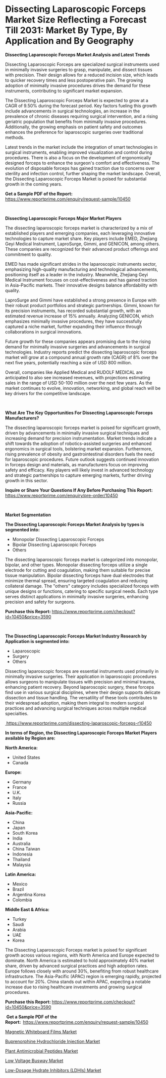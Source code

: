 <p><h1>Dissecting Laparoscopic Forceps Market Size Reflecting a Forecast Till 2031: Market By Type, By Application and By Geography</h1></p><p><strong>Dissecting Laparoscopic Forceps Market Analysis and Latest Trends</strong></p>
<p><p>Dissecting Laparoscopic Forceps are specialized surgical instruments used in minimally invasive surgeries to grasp, manipulate, and dissect tissues with precision. Their design allows for a reduced incision size, which leads to quicker recovery times and less postoperative pain. The growing adoption of minimally invasive procedures drives the demand for these instruments, contributing to significant market expansion.</p><p>The Dissecting Laparoscopic Forceps Market is expected to grow at a CAGR of 9.50% during the forecast period. Key factors fueling this growth include advancements in surgical technologies, an increase in the prevalence of chronic diseases requiring surgical intervention, and a rising geriatric population that benefits from minimally invasive procedures. Additionally, the growing emphasis on patient safety and outcomes enhances the preference for laparoscopic surgeries over traditional methods.</p><p>Latest trends in the market include the integration of smart technologies in surgical instruments, enabling improved visualization and control during procedures. There is also a focus on the development of ergonomically designed forceps to enhance the surgeon's comfort and effectiveness. The evolution of disposable forceps has gained traction due to concerns over sterility and infection control, further shaping the market landscape. Overall, the Dissecting Laparoscopic Forceps Market is poised for substantial growth in the coming years.</p></p>
<p><strong>Get a Sample PDF of the Report:&nbsp;</strong> <a href="https://www.reportprime.com/enquiry/request-sample/10450">https://www.reportprime.com/enquiry/request-sample/10450</a></p>
<p>&nbsp;</p>
<p><strong>Dissecting Laparoscopic Forceps Major Market Players</strong></p>
<p><p>The dissecting laparoscopic forceps market is characterized by a mix of established players and emerging companies, each leveraging innovative technologies to capture market share. Key players include EMED, Zhejiang Geyi Medical Instrument, LaproSurge, Gimmi, and GENICON, among others. These companies are recognized for their advanced product offerings and commitment to quality.</p><p>EMED has made significant strides in the laparoscopic instruments sector, emphasizing high-quality manufacturing and technological advancements, positioning itself as a leader in the industry. Meanwhile, Zhejiang Geyi Medical Instrument focuses on cost-effectiveness and has gained traction in Asia-Pacific markets. Their innovative designs balance affordability with quality.</p><p>LaproSurge and Gimmi have established a strong presence in Europe with their robust product portfolios and strategic partnerships. Gimmi, known for its precision instruments, has recorded substantial growth, with an estimated revenue increase of 15% annually. Analyzing GENICON, which emphasizes minimally invasive procedures, they have successfully captured a niche market, further expanding their influence through collaborations in surgical innovations.</p><p>Future growth for these companies appears promising due to the rising demand for minimally invasive surgeries and advancements in surgical technologies. Industry reports predict the dissecting laparoscopic forceps market will grow at a compound annual growth rate (CAGR) of 8% over the next five years, potentially reaching a size of USD 800 million.</p><p>Overall, companies like Applied Medical and RUDOLF MEDICAL are anticipated to also see increased revenues, with projections estimating sales in the range of USD 50-100 million over the next few years. As the market continues to evolve, innovation, networking, and global reach will be key drivers for the competitive landscape.</p></p>
<p>&nbsp;</p>
<p><strong>What Are The Key Opportunities For Dissecting Laparoscopic Forceps Manufacturers?</strong></p>
<p><p>The dissecting laparoscopic forceps market is poised for significant growth, driven by advancements in minimally invasive surgical techniques and increasing demand for precision instrumentation. Market trends indicate a shift towards the adoption of robotics-assisted surgeries and enhanced ergonomics in surgical tools, bolstering market expansion. Furthermore, rising prevalence of obesity and gastrointestinal disorders fuels the need for laparoscopic procedures. Future outlook suggests continued innovation in forceps design and materials, as manufacturers focus on improving safety and efficacy. Key players will likely invest in advanced technology and strategic partnerships to capture emerging markets, further driving growth in this sector.</p></p>
<p><strong>Inquire or Share Your Questions If Any Before Purchasing This Report:</strong> <a href="https://www.reportprime.com/enquiry/pre-order/10450">https://www.reportprime.com/enquiry/pre-order/10450</a></p>
<p>&nbsp;</p>
<p><strong>Market Segmentation</strong></p>
<p><strong>The Dissecting Laparoscopic Forceps Market Analysis by types is segmented into:</strong></p>
<p><ul><li>Monopolar Dissecting Laparoscopic Forceps</li><li>Bipolar Dissecting Laparoscopic Forceps</li><li>Others</li></ul></p>
<p><p>The dissecting laparoscopic forceps market is categorized into monopolar, bipolar, and other types. Monopolar dissecting forceps utilize a single electrode for cutting and coagulation, making them suitable for precise tissue manipulation. Bipolar dissecting forceps have dual electrodes that minimize thermal spread, ensuring targeted coagulation and reducing collateral damage. The "others" category includes specialized forceps with unique designs or functions, catering to specific surgical needs. Each type serves distinct applications in minimally invasive surgeries, enhancing precision and safety for surgeons.</p></p>
<p><strong>Purchase this Report:&nbsp;</strong><a href="https://www.reportprime.com/checkout?id=10450&price=3590">https://www.reportprime.com/checkout?id=10450&price=3590</a></p>
<p>&nbsp;</p>
<p><strong>The Dissecting Laparoscopic Forceps Market Industry Research by Application is segmented into:</strong></p>
<p><ul><li>Laparoscopic</li><li>Surgery</li><li>Others</li></ul></p>
<p><p>Dissecting laparoscopic forceps are essential instruments used primarily in minimally invasive surgeries. Their application in laparoscopic procedures allows surgeons to manipulate tissues with precision and minimal trauma, enhancing patient recovery. Beyond laparoscopic surgery, these forceps find use in various surgical disciplines, where their design supports delicate dissection and tissue handling. The versatility of these tools contributes to their widespread adoption, making them integral to modern surgical practices and advancing surgical techniques across multiple medical specialties.</p></p>
<p><a href="https://www.reportprime.com/dissecting-laparoscopic-forceps-r10450">&nbsp;https://www.reportprime.com/dissecting-laparoscopic-forceps-r10450</a></p>
<p><strong>In terms of Region, the Dissecting Laparoscopic Forceps Market Players available by Region are:</strong></p>
<p>
    <p> <strong> North America: </strong>
        <ul>
            <li>United States</li>
            <li>Canada</li>
        </ul>
        </p> 
    <p> <strong> Europe: </strong>
        <ul>
            <li>Germany</li>
            <li>France</li>
            <li>U.K.</li>
            <li>Italy</li>
            <li>Russia</li>
        </ul>
        </p> 
    <p> <strong> Asia-Pacific: </strong>
        <ul>
            <li>China</li>
            <li>Japan</li>
            <li>South Korea</li>
            <li>India</li>
            <li>Australia</li>
            <li>China Taiwan</li>
            <li>Indonesia</li>
            <li>Thailand</li>
            <li>Malaysia</li>
        </ul>
        </p> 
    <p> <strong> Latin America: </strong>
        <ul>
            <li>Mexico</li>
            <li>Brazil</li>
            <li>Argentina Korea</li>
            <li>Colombia</li>
        </ul>
        </p> 
    <p> <strong> Middle East & Africa: </strong>
        <ul>
            <li>Turkey</li>
            <li>Saudi</li>
            <li>Arabia</li>
            <li>UAE</li>
            <li>Korea</li>
        </ul>
    </p>
    </p>
<p><p>The Dissecting Laparoscopic Forceps market is poised for significant growth across various regions, with North America and Europe expected to dominate. North America is estimated to hold approximately 40% market share, driven by advanced surgical practices and high adoption rates. Europe follows closely with around 30%, benefiting from robust healthcare infrastructure. The Asia-Pacific (APAC) region is emerging rapidly, projected to account for 20%. China stands out within APAC, expecting a notable increase due to rising healthcare investments and growing surgical procedures.</p></p>
<p><strong>Purchase this Report: </strong><a href="https://www.reportprime.com/checkout?id=10450&price=3590">https://www.reportprime.com/checkout?id=10450&price=3590</a></p>
<p>&nbsp;<strong>Get a Sample PDF of the Report:&nbsp;&nbsp;</strong><a href="https://www.reportprime.com/enquiry/request-sample/10450">https://www.reportprime.com/enquiry/request-sample/10450</a></p>
<p><strong></strong></p>
<p><p><a href="https://medium.com/@alaasultan2024/the-magnetic-whiteboard-films-market-industry-provides-a-comprehensive-and-current-analysis-of-b372e2aea9a9">Magnetic Whiteboard Films Market</a></p><p><a href="https://www.linkedin.com/pulse/future-buprenorphine-hydrochloride-injection-market-global-7sxef?trackingId=SvljMLi7RQOAHgF0LspLgQ%3D%3D">Buprenorphine Hydrochloride Injection Market</a></p><p><a href="https://www.linkedin.com/pulse/plant-antimicrobial-peptides-market-trends-focusing-insight-forecast-7hgnf?trackingId=uVp6YLo9Sb64ew5hrVq4RQ%3D%3D">Plant Antimicrobial Peptides Market</a></p><p><a href="https://issuu.com/reportprime-2/docs/low-voltage-busway-market-size-2030_8c3c5d13392bee">Low Voltage Busway Market</a></p><p><a href="https://medium.com/@alaasultan2024/the-low-dosage-hydrate-inhibitors-ldhis-market-has-grown-significantly-as-a-result-of-several-34dafee3e578">Low-Dosage Hydrate Inhibitors (LDHIs) Market</a></p></p>
